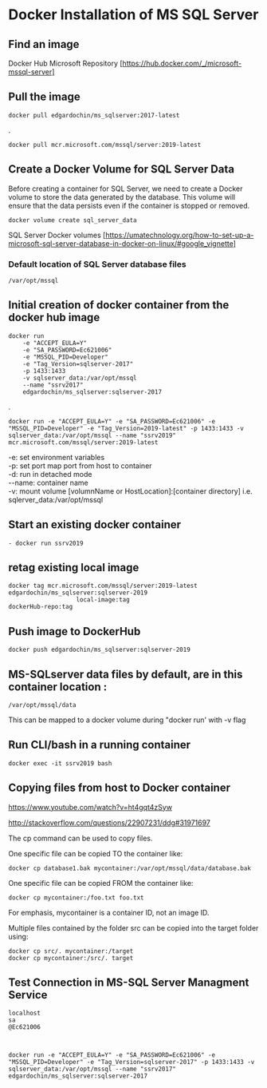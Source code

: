 #  Docker Installation of MS SQL Server     
## Find an image
  Docker Hub Microsoft Repository  [https://hub.docker.com/_/microsoft-mssql-server]  

## Pull the image
    docker pull edgardochin/ms_sqlserver:2017-latest   
.

    docker pull mcr.microsoft.com/mssql/server:2019-latest   

## Create a Docker Volume for SQL Server Data
Before creating a container for SQL Server, we need to create a Docker volume to store the data generated by the database. This volume will ensure that the data persists even if the container is stopped or removed.  

    docker volume create sql_server_data  

SQL Server Docker volumes [https://umatechnology.org/how-to-set-up-a-microsoft-sql-server-database-in-docker-on-linux/#google_vignette]  
### Default location of SQL Server database files  
    /var/opt/mssql 
## Initial creation of docker container from the docker hub image
    docker run 
        -e "ACCEPT_EULA=Y" 
        -e "SA_PASSWORD=Ec621006" 
        -e "MSSQL_PID=Developer" 
        -e "Tag_Version=sqlserver-2017" 
        -p 1433:1433 
        -v sqlserver_data:/var/opt/mssql
        --name "ssrv2017" 
        edgardochin/ms_sqlserver:sqlserver-2017
.  

    docker run -e "ACCEPT_EULA=Y" -e "SA_PASSWORD=Ec621006" -e "MSSQL_PID=Developer" -e "Tag_Version=2019-latest" -p 1433:1433 -v sqlserver_data:/var/opt/mssql --name "ssrv2019" mcr.microsoft.com/mssql/server:2019-latest
-e: set environment variables  
-p: set port  map port from host to container  
-d: run in detached mode  
--name:  container name  
-v: mount volume  [volumnName or HostLocation]:[container directory] i.e. sqlerver_data:/var/opt/mssql

## Start an existing docker container
    - docker run ssrv2019
## retag existing local image
    docker tag mcr.microsoft.com/mssql/server:2019-latest edgardochin/ms_sqlserver:sqlserver-2019
                       local-image:tag                            dockerHub-repo:tag    
## Push image to DockerHub
    docker push edgardochin/ms_sqlserver:sqlserver-2019

## MS-SQLserver data files by default, are in this container location :
    /var/opt/mssql/data  
This can be mapped to a docker volume during "docker run' with -v flag
## Run CLI/bash in a running container 
    docker exec -it ssrv2019 bash  
## Copying files from host to Docker container  
https://www.youtube.com/watch?v=ht4gqt4zSyw

http://stackoverflow.com/questions/22907231/ddg#31971697

The cp command can be used to copy files.  
  
One specific file can be copied TO the container like:  
  
    docker cp database1.bak mycontainer:/var/opt/mssql/data/database.bak
  
One specific file can be copied FROM the container like:  
  
    docker cp mycontainer:/foo.txt foo.txt  

For emphasis, mycontainer is a container ID, not an image ID.

Multiple files contained by the folder src can be copied into the target folder using:

    docker cp src/. mycontainer:/target
    docker cp mycontainer:/src/. target    

## Test Connection in MS-SQL Server Managment Service
    localhost
    sa
    @Ec621006



    docker run -e "ACCEPT_EULA=Y" -e "SA_PASSWORD=Ec621006" -e "MSSQL_PID=Developer" -e "Tag_Version=sqlserver-2017" -p 1433:1433 -v sqlserver_data:/var/opt/mssql --name "ssrv2017" edgardochin/ms_sqlserver:sqlserver-2017